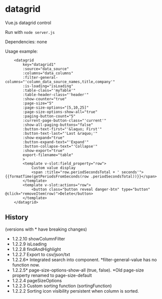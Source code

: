 # datagrid
Vue.js datagrid control

Run with `node server.js`

Dependencies: none

Usage example:
```
    <datagrid
        key="datagrid1"
        :source="data_source"
        :columns="data_columns"
        :filter-general-columns="'column_data_source_names,title,company'"
        :is-loading="isLoading"
        :table-class="'myTable'"
        :table-header-class="'header'"
        :show-counter="true"
        :page-size="5"
        :page-size-options="[5,10,25]"
        :page-size-options-show-all="true"
        :paging-button-count="5"
        :current-page-button-class="'current'"
        :show-all-paging-buttons="false"
        :button-text-first="'&laquo; First'"
        :button-text-last="'Last &raquo;'"
        :show-expand="true"
        :button-expand-text="'Expand'"
        :button-collapse-text="'Collapse'"
        :show-export="true"
        export-filename="table"
        >
        <template v-slot:field_property="row">
            Custom value display
            <span :title="row.periodSecondsTotal + ' seconds'">{{formatTime(getPeriodsFromSeconds(row .periodSecondsTotal))}}</span>
        </template>
        <template v-slot:actions="row">
            <button class="button reveal danger-btn" type="button" @click="removeItem(row)">Delete</button>
        </template>
    </datagrid>
```

## History
(versions with * have breaking changes)
- 1.2.2.10    showColumnFilter
- 1.2.2.9     isLoading
- 1.2.2.8     findAndHighlight
- 1.2.2.7     Export to csv/json/txt
- 1.2.2.6*    Integrated search into component. *filter-general-value has no function now.
- 1.2.2.5*    page-size-options-show-all (true, false). *Old page-size property renamed to page-size-default
- 1.2.2.4     pageSizeOptions
- 1.2.2.3     Custom sorting function (sortingFunction)
- 1.2.2.2     Sorting icon visibility persistent when column is sorted.
